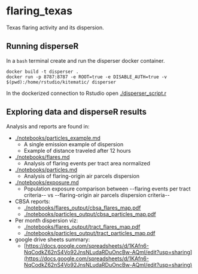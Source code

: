 # flaring_texas

Texas flaring activity and its dispersion.

## Running disperseR

In a `bash` terminal create and run the disperser docker container.

```
docker build -t disperser .
docker run -p 8787:8787 -e ROOT=true -e DISABLE_AUTH=true -v $(pwd):/home/rstudio/kitematic/ disperser
```

In the dockerized connection to Rstudio open [./disperser_script.r](./disperser_script.r)

## Exploring data and disperseR results

Analysis and reports are found in: 
  * [./notebooks/particles_example.md](./notebooks/particles_example.md)
       + A single emission example of dispersion
       + Example of distance traveled after 12 hours  
  * [./notebooks/flares.md](./notebooks/flares.md)
       + Analysis of flaring events per tract area normalized
  * [./notebooks/particles.md](./notebooks/particles.md)
       + Analysis of flaring-origin air parcels dispersion
  * [./notebooks/exposure.md](./notebooks/exposure.md)
       + Population exposure comparison between --flaring events per tract criteria-- vs --flaring-origin air parcels dispersion criteria--
  * CBSA reports:
       + [./notebooks/flares_output/cbsa_flares_map.pdf](./notebooks/flares_output/cbsa_flares_map.pdf)
       + [./notebooks/particles_output/cbsa_particles_map.pdf](./notebooks/particles_output/cbsa_particles_map.pdf)
  * Per month dispersion viz:
       + [./notebooks/flares_output/tract_flares_map.pdf](https://github.com/audiracmichelle/flaring_texas/blob/main/notebooks/flares_output/tract_flares_maps.pdf)
       + [./notebooks/particles_output/tract_particles_map.pdf](https://github.com/audiracmichelle/flaring_texas/blob/main/notebooks/particles_output/tract_particles_maps.pdf)
  * google drive sheets summary:
       + [https://docs.google.com/spreadsheets/d/1KAfn6-NqCodkZ62nS4Vo92JnsNLudaRDuOncBw-AQmI/edit?usp=sharing](https://docs.google.com/spreadsheets/d/1KAfn6-NqCodkZ62nS4Vo92JnsNLudaRDuOncBw-AQmI/edit?usp=sharing)
